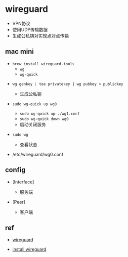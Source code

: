 # wireguard
+ VPN协议
+ 使用UDP传输数据
+ 生成公私钥对实现点对点传输


## mac mini
<!-- install -->
+ `brew install wireguard-tools`
    + `wg`
    + `wg-quick`
<!-- cmd -->
+ `wg genkey | tee privatekey | wg pubkey > publickey`
    + 生成公私钥

+ `sudo wg-quick up wg0`
    + `sudo wg-quick up ./wg1.conf`
    + `sudo wg-quick down wg0`
    + 启动关闭服务

+ `sudo wg`
    + 查看状态

<!-- config -->
+ /etc/wireguard/wg0.conf

## config

+ [Interface]
    + 服务端

+ [Peer]
    + 客户端


## ref
+ [wireguard](https://zh-wireguard.com/)
<!-- install -->
+ [install wireguard](https://www.wireguard.com/install/)